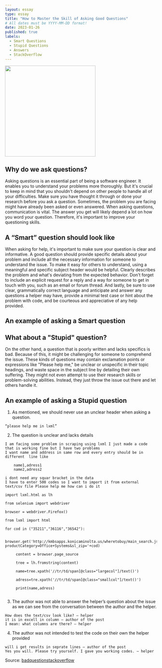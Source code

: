 ```yaml
---
layout: essay
type: essay
title: "How to Master the Skill of Asking Good Questions"
# All dates must be YYYY-MM-DD format!
date: 2023-01-26
published: true
labels:
  - Smart Questions
  - Stupid Questions
  - Answers
  - StackOverflow
---
```


<img width="300px" class="rounded float-start pe-4" src="../img/.png">

## Why do we ask questions?
Asking questions is an essential part of being a software engineer. It enables you to understand your problems more thoroughly. But it's crucial to keep in mind that you shouldn't depend on other people to handle all of your difficulties. Make sure you have thought it through or done your research before you ask a question. Sometimes, the problem you are facing might have already been asked or even answered. When asking questions, communication is vital. The answer you get will likely depend a lot on how you word your question. Therefore, it's important to improve your questioning skills.


## A “Smart” question should look like 
When asking for help, it's important to make sure your question is clear and informative. A good question should provide specific details about your problem and include all the necessary information for someone to understand the issue. To make it easy for others to understand, using a meaningful and specific subject header would be helpful. Clearly describes the problem and what's deviating from the expected behavior. Don't forget to include an explicit request for a reply and a way for someone to get in touch with you, such as an email or forum thread. And lastly, be sure to use clear, grammatically correct language and anticipate and answer any questions a helper may have, provide a minimal test case or hint about the problem with code, and be courteous and appreciative of any help provided.


## An example of asking a Smart question





## What about a "Stupid" question?
On the other hand, a question that is poorly written and lacks specifics is bad. Because of this, it might be challenging for someone to comprehend the issue. These kinds of questions may contain exclamation points or expressions like "Please help me," be unclear or unspecific in their topic headings, and waste space in the subject line by detailing their own suffering. They might not even attempt to use their research skills or problem-solving abilities. Instead, they just throw the issue out there and let others handle it.

## An example of asking a Stupid question

1. As mentioned, we should never use an unclear header when asking a question.
```
“please help me in lxml” 
```

2. The question is unclear and lacks details
```
I am facing some problem in scraping using lxml I just made a code that is working fine but I have two problems
I want name and address in same row and every entry should be in different  line like

    name1,adress1
    name2,adress2
    
i dont need any squar bracket in the data
I have to enter 500 codes so I want to import it from external text/csv file Please help me how can i do it

import lxml.html as lh

from selenium import webdriver

browser = webdriver.Firefox()

from lxml import html

for cod in ("35211","36116","36542"):
     
     browser.get('http://kmbsapps.konicaminolta.us/wheretobuy/main_search.jspx?productCategory=Office+Systems&sl_zip='+cod)
    
     content = browser.page_source
     
     tree = lh.fromstring(content)
    
     name=tree.xpath('//tr/td/span[@class="largecol"]/text()')
     
     adress=tre.xpath('//tr/td/span[@class="smallcol"]/text()')
     
     print(name,adress)
     
```

3. The author was not able to answer the helper’s question about the issue as we can see from the conversation between the author and the helper.
```
How does the text/csv look like? – helper
it is in excell in column – author of the post
I mean: what columns are there? – helper
```

4. The author was not intended to test the code on their own the helper provided 
```
will i get results in seprate lines – author of the post
Yes you will. Please try yourself. I gave you working codes. – helper
```
Source: <a href="https://stackoverflow.com/questions/25831209/please-help-me-in-lxml"><i class="Stackoverflow"></i>badquestionstackoverflow</a>
